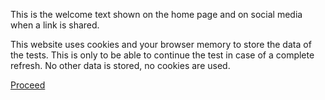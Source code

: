 <!-- <a href='#' id='logo' hideintro></a> -->

This is the welcome text shown on the home page and on social media when a link is shared. 


This website uses cookies and your browser memory to store the data of the tests. This is only to be able to continue the test in case of a complete refresh. No other data is stored, no cookies are used.

<a href='#' hideintro>Proceed</a>